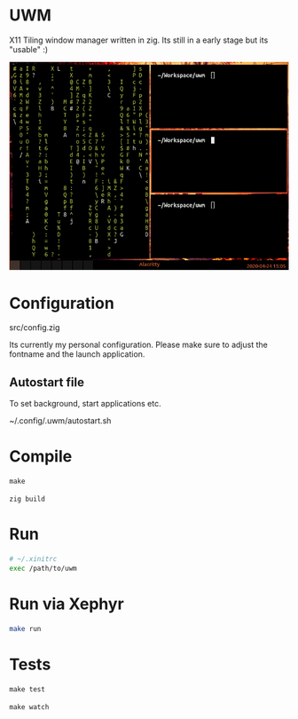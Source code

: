 # UWM

X11 Tiling window manager written in zig.
Its still in a early stage but its "usable" :)

![Screenshot](screen.png)

# Configuration

src/config.zig

Its currently my personal configuration.
Please make sure to adjust the fontname and the launch application.

## Autostart file

To set background, start applications etc.

~/.config/.uwm/autostart.sh

# Compile

```
make

zig build
```

# Run

```bash
# ~/.xinitrc
exec /path/to/uwm
```

# Run via Xephyr

```bash
make run
```

# Tests

```
make test

make watch
```


